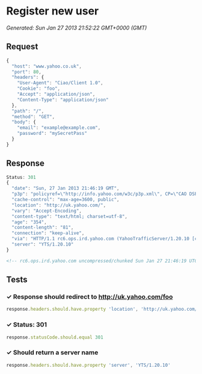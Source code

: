 # Register new user

*Generated: Sun Jan 27 2013 21:52:22 GMT+0000 (GMT)*
## Request
```javascript
{
  "host": "www.yahoo.co.uk",
  "port": 80,
  "headers": {
    "User-Agent": "Ciao/Client 1.0",
    "Cookie": "foo",
    "Accept": "application/json",
    "Content-Type": "application/json"
  },
  "path": "/",
  "method": "GET",
  "body": {
    "email": "example@example.com",
    "password": "mySecretPass"
  }
}
```

## Response
```javascript
Status: 301
{
  "date": "Sun, 27 Jan 2013 21:46:19 GMT",
  "p3p": "policyref=\"http://info.yahoo.com/w3c/p3p.xml\", CP=\"CAO DSP COR CUR ADM DEV TAI PSA PSD IVAi IVDi CONi TELo OTPi OUR DELi SAMi OTRi UNRi PUBi IND PHY ONL UNI PUR FIN COM NAV INT DEM CNT STA POL HEA PRE LOC GOV\"",
  "cache-control": "max-age=3600, public",
  "location": "http://uk.yahoo.com/",
  "vary": "Accept-Encoding",
  "content-type": "text/html; charset=utf-8",
  "age": "354",
  "content-length": "81",
  "connection": "keep-alive",
  "via": "HTTP/1.1 rc6.ops.ird.yahoo.com (YahooTrafficServer/1.20.10 [cHs f ])",
  "server": "YTS/1.20.10"
}
```
```html
<!-- rc6.ops.ird.yahoo.com uncompressed/chunked Sun Jan 27 21:46:19 UTC 2013 -->

```

## Tests

### ✓ Response should redirect to http://uk.yahoo.com/foo
```javascript
response.headers.should.have.property 'location', 'http://uk.yahoo.com/'
```

### ✓ Status: 301
```javascript
response.statusCode.should.equal 301
```

### ✓ Should return a server name
```javascript
response.headers.should.have.property 'server', 'YTS/1.20.10'
```

